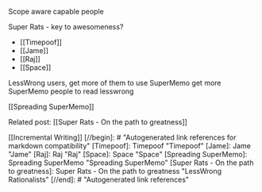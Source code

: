 Scope aware capable people


Super Rats - key to awesomeness?

- [[Timepoof]]
- [[Jame]]
- [[Raj]]
- [[Space]]





LessWrong users, get more of them to use SuperMemo
get more SuperMemo people to read lesswrong

[[Spreading SuperMemo]]


Related post: [[Super Rats - On the path to greatness]]

 
 [[Incremental Writing]]
[//begin]: # "Autogenerated link references for markdown compatibility"
[Timepoof]: Timepoof "Timepoof"
[Jame]: Jame "Jame"
[Raj]: Raj "Raj"
[Space]: Space "Space"
[Spreading SuperMemo]: Spreading SuperMemo "Spreading SuperMemo"
[Super Rats - On the path to greatness]: Super Rats - On the path to greatness "LessWrong Rationalists"
[//end]: # "Autogenerated link references"